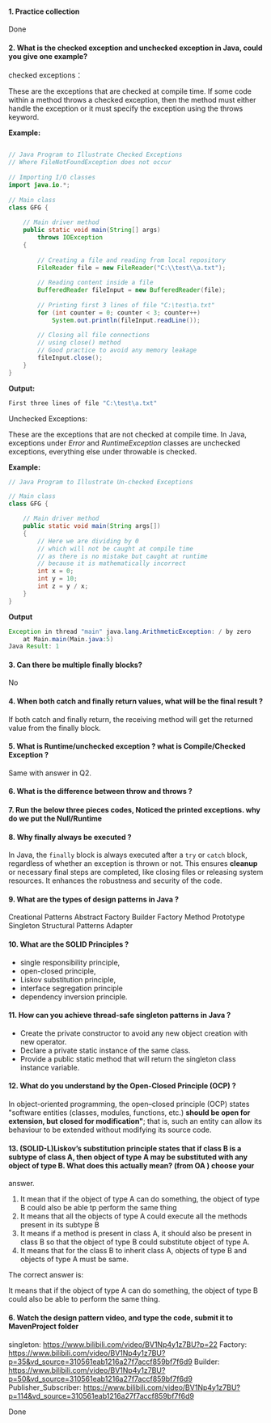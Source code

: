 #### 1. Practice collection

Done

#### 2. What is the checked exception and unchecked exception in Java, could you give one example?

checked exceptions：

These are the exceptions that are checked at compile time. If some code within a method throws a checked exception, then the method must either handle the exception or it must specify the exception using the throws keyword. 

**Example:**

```java

// Java Program to Illustrate Checked Exceptions
// Where FileNotFoundException does not occur
 
// Importing I/O classes
import java.io.*;
 
// Main class
class GFG {
 
    // Main driver method
    public static void main(String[] args)
        throws IOException
    {
 
        // Creating a file and reading from local repository
        FileReader file = new FileReader("C:\\test\\a.txt");
 
        // Reading content inside a file
        BufferedReader fileInput = new BufferedReader(file);
 
        // Printing first 3 lines of file "C:\test\a.txt"
        for (int counter = 0; counter < 3; counter++)
            System.out.println(fileInput.readLine());
 
        // Closing all file connections
        // using close() method
        // Good practice to avoid any memory leakage
        fileInput.close();
    }
}
```

**Output:** 

```java
First three lines of file "C:\test\a.txt"
```

Unchecked Exceptions:

These are the exceptions that are not checked at compile time. In Java, exceptions under *Error* and *RuntimeException* classes are unchecked exceptions, everything else under throwable is checked. 

**Example:**

```java
// Java Program to Illustrate Un-checked Exceptions

// Main class
class GFG {

	// Main driver method
	public static void main(String args[])
	{
		// Here we are dividing by 0
		// which will not be caught at compile time
		// as there is no mistake but caught at runtime
		// because it is mathematically incorrect
		int x = 0;
		int y = 10;
		int z = y / x;
	}
}

```

**Output**

```java
Exception in thread "main" java.lang.ArithmeticException: / by zero
    at Main.main(Main.java:5)
Java Result: 1
```

#### 3. Can there be multiple finally blocks?

No



#### 4. When both catch and finally return values, what will be the final result ?

If both catch and finally return, the receiving method will get the returned value from the finally block.



#### 5. What is Runtime/unchecked exception ? what is Compile/Checked Exception ?

Same with answer in Q2.



#### 6. What is the difference between throw and throws ?



#### 7. Run the below three pieces codes, Noticed the printed exceptions. why do we put the Null/Runtime



#### 8. Why finally always be executed ?

In Java, the `finally` block is always executed after a `try` or `catch` block, regardless of whether an exception is thrown or not. This ensures **cleanup** or necessary final steps are completed, like closing files or releasing system resources. It enhances the robustness and security of the code.



#### 9. What are the types of design patterns in Java ?

Creational Patterns
Abstract Factory
Builder
Factory Method
Prototype
Singleton
Structural Patterns
Adapter

#### 10. What are the SOLID Principles ?

- single responsibility principle, 
- open-closed principle, 
- Liskov substitution principle, 
- interface segregation principle
- dependency inversion principle.



#### 11. How can you achieve thread-safe singleton patterns in Java ?

- Create the private constructor to avoid any new object creation with new operator.
- Declare a private static instance of the same class.
- Provide a public static method that will return the singleton class instance variable.

#### 12. What do you understand by the Open-Closed Principle (OCP) ?

In object-oriented programming, the open–closed principle (OCP) states "software entities (classes, modules, functions, etc.) **should be open for extension, but closed for modification"**; that is, such an entity can allow its behaviour to be extended without modifying its source code.

#### 13. (SOLID-L)Liskov’s substitution principle states that if class B is a subtype of class A, then object of type A may be substituted with any object of type B. What does this actually mean? (from OA ) choose your
answer.

1. It mean that if the object of type A can do something, the object of type B could also be able tp
  perform the same thing
2. It means that all the objects of type A could execute all the methods present in its subtype B
3. It means if a method is present in class A, it should also be present in class B so that the object of
  type B could substitute object of type A.
4. It means that for the class B to inherit class A, objects of type B and objects of type A must be same.

The correct answer is:

It means that if the object of type A can do something, the object of type B could also be able to perform the same thing.

#### 6. Watch the design pattern video, and type the code, submit it to MavenProject folder

singleton: https://www.bilibili.com/video/BV1Np4y1z7BU?p=22
Factory: https://www.bilibili.com/video/BV1Np4y1z7BU?p=35&vd_source=310561eab1216a27f7accf859bf7f6d9
Builder: https://www.bilibili.com/video/BV1Np4y1z7BU?p=50&vd_source=310561eab1216a27f7accf859bf7f6d9
Publisher_Subscriber: https://www.bilibili.com/video/BV1Np4y1z7BU?p=114&vd_source=310561eab1216a27f7accf859bf7f6d9

Done